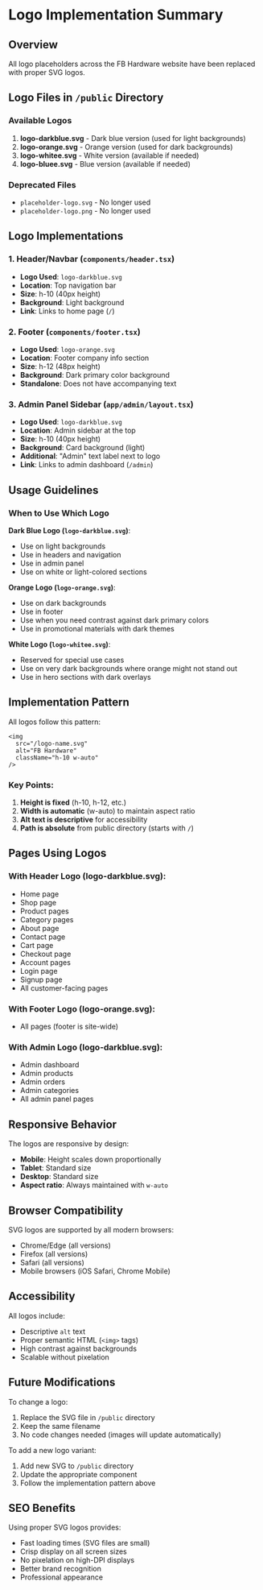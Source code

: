 # Logo Implementation Summary

## Overview
All logo placeholders across the FB Hardware website have been replaced with proper SVG logos.

## Logo Files in `/public` Directory

### Available Logos
1. **logo-darkblue.svg** - Dark blue version (used for light backgrounds)
2. **logo-orange.svg** - Orange version (used for dark backgrounds)
3. **logo-whitee.svg** - White version (available if needed)
4. **logo-bluee.svg** - Blue version (available if needed)

### Deprecated Files
- `placeholder-logo.svg` - No longer used
- `placeholder-logo.png` - No longer used

## Logo Implementations

### 1. **Header/Navbar** (`components/header.tsx`)
- **Logo Used**: `logo-darkblue.svg`
- **Location**: Top navigation bar
- **Size**: h-10 (40px height)
- **Background**: Light background
- **Link**: Links to home page (`/`)

### 2. **Footer** (`components/footer.tsx`)
- **Logo Used**: `logo-orange.svg`
- **Location**: Footer company info section
- **Size**: h-12 (48px height)
- **Background**: Dark primary color background
- **Standalone**: Does not have accompanying text

### 3. **Admin Panel Sidebar** (`app/admin/layout.tsx`)
- **Logo Used**: `logo-darkblue.svg`
- **Location**: Admin sidebar at the top
- **Size**: h-10 (40px height)
- **Background**: Card background (light)
- **Additional**: "Admin" text label next to logo
- **Link**: Links to admin dashboard (`/admin`)

## Usage Guidelines

### When to Use Which Logo

**Dark Blue Logo (`logo-darkblue.svg`)**:
- Use on light backgrounds
- Use in headers and navigation
- Use in admin panel
- Use on white or light-colored sections

**Orange Logo (`logo-orange.svg`)**:
- Use on dark backgrounds
- Use in footer
- Use when you need contrast against dark primary colors
- Use in promotional materials with dark themes

**White Logo (`logo-whitee.svg`)**:
- Reserved for special use cases
- Use on very dark backgrounds where orange might not stand out
- Use in hero sections with dark overlays

## Implementation Pattern

All logos follow this pattern:
```tsx
<img 
  src="/logo-name.svg" 
  alt="FB Hardware" 
  className="h-10 w-auto"
/>
```

### Key Points:
1. **Height is fixed** (h-10, h-12, etc.)
2. **Width is automatic** (w-auto) to maintain aspect ratio
3. **Alt text is descriptive** for accessibility
4. **Path is absolute** from public directory (starts with `/`)

## Pages Using Logos

### With Header Logo (logo-darkblue.svg):
- Home page
- Shop page
- Product pages
- Category pages
- About page
- Contact page
- Cart page
- Checkout page
- Account pages
- Login page
- Signup page
- All customer-facing pages

### With Footer Logo (logo-orange.svg):
- All pages (footer is site-wide)

### With Admin Logo (logo-darkblue.svg):
- Admin dashboard
- Admin products
- Admin orders
- Admin categories
- All admin panel pages

## Responsive Behavior

The logos are responsive by design:
- **Mobile**: Height scales down proportionally
- **Tablet**: Standard size
- **Desktop**: Standard size
- **Aspect ratio**: Always maintained with `w-auto`

## Browser Compatibility

SVG logos are supported by all modern browsers:
- Chrome/Edge (all versions)
- Firefox (all versions)
- Safari (all versions)
- Mobile browsers (iOS Safari, Chrome Mobile)

## Accessibility

All logos include:
- Descriptive `alt` text
- Proper semantic HTML (`<img>` tags)
- High contrast against backgrounds
- Scalable without pixelation

## Future Modifications

To change a logo:
1. Replace the SVG file in `/public` directory
2. Keep the same filename
3. No code changes needed (images will update automatically)

To add a new logo variant:
1. Add new SVG to `/public` directory
2. Update the appropriate component
3. Follow the implementation pattern above

## SEO Benefits

Using proper SVG logos provides:
- Fast loading times (SVG files are small)
- Crisp display on all screen sizes
- No pixelation on high-DPI displays
- Better brand recognition
- Professional appearance

